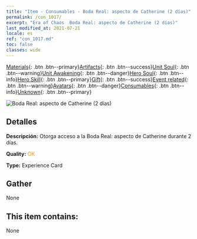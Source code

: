 ```yaml
---
title: "Item - Consumables - Boda Real: aspecto de Catherine (2 días)"
permalink: /con_1017/
excerpt: "Era of Chaos  Boda Real: aspecto de Catherine (2 días)"
last_modified_at: 2021-07-21
locale: es
ref: "con_1017.md"
toc: false
classes: wide
---
```

 [Materials](/ItemsES/){: .btn .btn--primary}[Artifacts](/ItemsES/Artifacts/){: .btn .btn--success}[Unit Soul](/ItemsES/UnitSoul/){: .btn .btn--warning}[Unit Awakening](/ItemsES/UnitAwakening/){: .btn .btn--danger}[Hero Soul](/ItemsES/HeroSoul/){: .btn .btn--info}[Hero Skill](/ItemsES/HeroSkill/){: .btn .btn--primary}[Gift](/ItemsES/Gift/){: .btn .btn--success}[Event related](/ItemsES/Events/){: .btn .btn--warning}[Avatars](/ItemsES/Avatars/){: .btn .btn--danger}[Consumables](/ItemsES/Consumables/){: .btn .btn--info}[Unknown](/ItemsES/Unknown/){: .btn .btn--primary}

 ![Boda Real: aspecto de Catherine (2 días)](/images/h/h_Catherine8.jpg)

## Detalles
 **Descripción:** Otorga acceso a la Boda Real: aspecto de Catherine durante 2 días.

 **Quality:** <span style="color: #FF8C00">OK</span>

 **Type:** Experience Card

## Gather

  None

## This item contains:

  None

